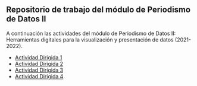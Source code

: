 ## Repositorio de trabajo del módulo de Periodismo de Datos II ###  
A continuación las actividades del módulo de Periodismo de Datos II: Herramientas digitales para la visualización y presentación de datos (2021-2022).   
- [Actividad Dirigida 1](https://github.com/nebrijas/csaldanag-web/blob/main/ad1.md)
- [Actividad Dirigida 2](https://github.com/nebrijas/csaldanag-web/blob/main/AD2.md)
- [Actividad Dirigida 3](https://github.com/nebrijas/csaldanag-web/blob/main/ad3.ipynb)
- [Actividad Dirigida 4](https://github.com/nebrijas/csaldanag-web/blob/main/ad4.ipynb)
